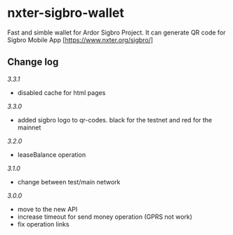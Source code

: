 # nxter-sigbro-wallet

Fast and simble wallet for Ardor Sigbro Project. It can generate QR code for Sigbro Mobile App [https://www.nxter.org/sigbro/] 

## Change log
*3.3.1*
 - disabled cache for html pages

*3.3.0*
 - added sigbro logo to qr-codes. black for the testnet and red for the mainnet

*3.2.0*
 - leaseBalance operation

*3.1.0*
 - change between test/main network 

*3.0.0*
 - move to the new API
 - increase timeout for send money operation (GPRS not work)
 - fix operation links